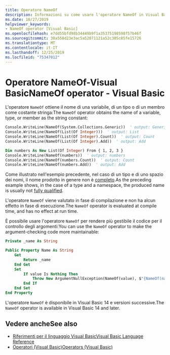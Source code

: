 ```yaml
---
title: Operatore NameOf
description: Informazioni su come usare l'operatore NameOf in Visual Basic
ms.date: 10/27/2019
helpviewer_keywords:
- NameOf operator [Visual Basic]
ms.openlocfilehash: e7dd55bfd98b34449b9f1a35375198598f57b46f
ms.sourcegitcommit: 30a558d23e3ac5a52071121a52c305c85fe15726
ms.translationtype: MT
ms.contentlocale: it-IT
ms.lasthandoff: 12/25/2019
ms.locfileid: "75347012"
---
```

# <a name="nameof-operator---visual-basic"></a><span data-ttu-id="ce403-103">Operatore NameOf-Visual Basic</span><span class="sxs-lookup"><span data-stu-id="ce403-103">NameOf operator - Visual Basic</span></span>

<span data-ttu-id="ce403-104">L'operatore `NameOf` ottiene il nome di una variabile, di un tipo o di un membro come costante stringa:</span><span class="sxs-lookup"><span data-stu-id="ce403-104">The `NameOf` operator obtains the name of a variable, type, or member as the string constant:</span></span>

```vb
Console.WriteLine(NameOf(System.Collections.Generic))  ' output: Generic
Console.WriteLine(NameOf(List(Of Integer)))  ' output: List
Console.WriteLine(NameOf(List(Of Integer).Count))  ' output: Count
Console.WriteLine(NameOf(List(Of Integer).Add))  ' output: Add

Dim numbers As New List(Of Integer) From { 1, 2, 3 }
Console.WriteLine(NameOf(numbers))  ' output: numbers
Console.WriteLine(NameOf(numbers.Count))  ' output: Count
Console.WriteLine(NameOf(numbers.Add))  ' output: Add
```

<span data-ttu-id="ce403-105">Come illustrato nell'esempio precedente, nel caso di un tipo e di uno spazio dei nomi, il nome prodotto in genere non è [completo](~/_csharplang/spec/basic-concepts.md#fully-qualified-names).</span><span class="sxs-lookup"><span data-stu-id="ce403-105">As the preceding example shows, in the case of a type and a namespace, the produced name is usually not [fully qualified](~/_csharplang/spec/basic-concepts.md#fully-qualified-names).</span></span>

<span data-ttu-id="ce403-106">L'operatore `NameOf` viene valutato in fase di compilazione e non ha alcun effetto in fase di esecuzione.</span><span class="sxs-lookup"><span data-stu-id="ce403-106">The `NameOf` operator is evaluated at compile time, and has no effect at run time.</span></span>

<span data-ttu-id="ce403-107">È possibile usare l'operatore `NameOf` per rendere più gestibile il codice per il controllo degli argomenti:</span><span class="sxs-lookup"><span data-stu-id="ce403-107">You can use the `NameOf` operator to make the argument-checking code more maintainable:</span></span>

```vb
Private _name As String

Public Property Name As String
    Get
        Return _name
    End Get
    Set
        If value Is Nothing Then
            Throw New ArgumentNullException(NameOf(value), $"{NameOf(name)} cannot be null.")
        End If
    End Set
End Property
```

<span data-ttu-id="ce403-108">L'operatore `NameOf` è disponibile in Visual Basic 14 e versioni successive.</span><span class="sxs-lookup"><span data-stu-id="ce403-108">The `NameOf` operator is available in Visual Basic 14 and later.</span></span>

## <a name="see-also"></a><span data-ttu-id="ce403-109">Vedere anche</span><span class="sxs-lookup"><span data-stu-id="ce403-109">See also</span></span>

- [<span data-ttu-id="ce403-110">Riferimenti per il linguaggio Visual Basic</span><span class="sxs-lookup"><span data-stu-id="ce403-110">Visual Basic Language Reference</span></span>](../index.md)
- [<span data-ttu-id="ce403-111">Operatori (Visual Basic)</span><span class="sxs-lookup"><span data-stu-id="ce403-111">Operators (Visual Basic)</span></span>](index.md)
